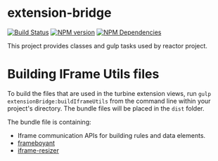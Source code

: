 # extension-bridge
[![Build Status][status-image]][status-url] [![NPM version][npm-image]][npm-url] [![NPM Dependencies][npm-dependencies-image]][npm-dependencies-url]

This project provides classes and gulp tasks used by reactor project. 

# Building IFrame Utils files

To build the files that are used in the turbine extension views, run `gulp extensionBridge:buildIframeUtils` from the command line within your project's directory. The bundle files will be placed in the `dist` folder.

The bundle file is containing:
* Iframe communication APIs for building rules and data elements.
* [frameboyant](https://git.corp.adobe.com/reactor/frameboyant)
* [iframe-resizer](https://github.com/davidjbradshaw/iframe-resizer)

[status-url]: https://dtm-builder.ut1.mcps.adobe.net/job/extension-bridge
[status-image]: https://dtm-builder.ut1.mcps.adobe.net/buildStatus/icon?job=extension-bridge
[npm-url]: https://artifactory.corp.adobe.com/artifactory/webapp/#/artifacts/browse/tree/General/npm-mcps-release-local/@reactor/extension-bridge/-/@reactor
[npm-image]: https://dtm-builder.ut1.mcps.adobe.net/view/Reactor/job/extension-bridge/ws/badges/npm.svg
[npm-dependencies-url]: https://dtm-builder.ut1.mcps.adobe.net/view/Reactor/job/extension-bridge/ws/dependencies.txt
[npm-dependencies-image]: https://dtm-builder.ut1.mcps.adobe.net/view/Reactor/job/extension-bridge/ws/badges/dependencies.svg
